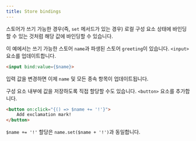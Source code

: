 ```yaml
---
title: Store bindings
---
```


스토어가 쓰기 가능한 경우(즉, `set` 메서드가 있는 경우) 로컬 구성 요소 상태에 바인딩할 수 있는 것처럼 해당 값에 바인딩할 수 있습니다.

이 예에서는 쓰기 가능한 스토어 `name`과 파생된 스토어 `greeting`이 있습니다. `<input>` 요소를 업데이트합니다.

```html
<input bind:value={$name}>
```

입력 값을 변경하면 이제 `name` 및 모든 종속 항목이 업데이트됩니다.

구성 요소 내부에 값을 저장하도록 직접 할당할 수도 있습니다. `<button>` 요소를 추가합니다.

```html
<button on:click="{() => $name += '!'}">
	Add exclamation mark!
</button>
```

`$name += '!'` 할당은 `name.set($name + '!')`과 동일합니다.